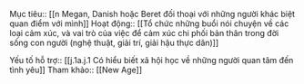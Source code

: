 Mục tiêu:: [[n Megan, Danish hoặc Beret đối thoại với những người khác biệt quan điểm với mình]]
Hoạt động:: [[Tổ chức những buổi nói chuyện về các loại cảm xúc, và vai trò của việc để cảm xúc chi phối bản thân trong đời sống con người (nghệ thuật, giải trí, giải hậu thực dân)]]

Yếu tố hỗ trợ:: [[j.1a.j.1 Có hiểu biết xã hội học về những người quan tâm đến tình yêu]]
Tham khảo:: [[New Age]]
